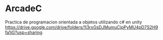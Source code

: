 # ArcadeC
Practica de programacion orientada a objetos utilizando c# en unity
https://drive.google.com/drive/folders/1l3rxGsDJMumuCjpPyMU4pD7S2H9fa1iG?usp=sharing
